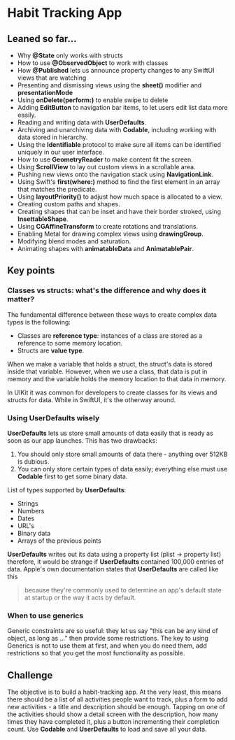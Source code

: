 # Habit Tracking App

## Leaned so far...

- Why **@State** only works with structs
- How to use **@ObservedObject** to work with classes
- How **@Published** lets us announce property changes to any SwiftUI views that are watching
- Presenting and dismissing views using the **sheet()** modifier and **presentationMode**
- Using **onDelete(perform:)** to enable swipe to delete
- Adding **EditButton** to navigation bar items, to let users edit list data more easily.
- Reading and writing data with **UserDefaults**.
- Archiving and unarchiving data with **Codable**, including working with data stored in hierarchy. 
- Using the **Identifiable** protocol to make sure all items can be identified uniquely in our user interface. 
- How to use **GeometryReader** to make content fit the screen.
- Using **ScrollView** to lay out custom views in a scrollable area. 
- Pushing new views onto the navigation stack using **NavigationLink**.
- Using Swift's **first(where:)** method to find the first element in an array that matches the predicate. 
- Using **layoutPriority()** to adjust how much space is allocated to a view.
- Creating custom paths and shapes.
- Creating shapes that can be inset and have their border stroked, using **InsettableShape**.
- Using **CGAffineTransform** to create rotations and translations.
- Enabling Metal for drawing complex views using **drawingGroup**.
- Modifying blend modes and saturation.
- Animating shapes with **animatableData** and **AnimatablePair**.

## Key points

### Classes vs structs: what's the difference and why does it matter?

The fundamental difference between these ways to create complex data types is the following: 

- Classes are **reference type**: instances of a class are stored as a reference to some memory location. 
- Structs are **value type**. 

When we make a variable that holds a struct, the struct's data is stored inside that variable. However, when we use a class, that data is put in memory and the variable holds the memory location to that data in memory. 

In UIKit it was common for developers to create classes for its views and structs for data. While in SwiftUI, it's the otherway around. 

### Using UserDefaults wisely

**UserDefaults** lets us store small amounts of data easily that is ready as soon as our app launches. This has two drawbacks: 

1. You should only store small amounts of data there - anything over 512KB is dubious.
2. You can only store certain types of data easily; everything else must use **Codable** first to get some binary data. 

List of types supported by **UserDefaults**: 

- Strings
- Numbers
- Dates
- URL's
- Binary data 
- Arrays of the previous points

**UserDefaults** writes out its data using a property list (plist -> property list) therefore, it would be strange if **UserDefaults** contained 100,000 entries of data. Apple's own documentation states that **UserDefaults** are called like this 

> because they're commonly used to determine an app's default state at startup or the way it acts by default. 

### When to use generics 

Generic constraints are so useful: they let us say "this can be any kind of object, as long as ..." then provide some restrictions. The key to using Generics is not to use them at first, and when you do need them, add restrictions so that you get the most functionality as possible. 

## Challenge

The objective is to build a habit-tracking app. At the very least, this means there should be a list of all activities people want to track, plus a form to add new activities - a title and description should be enough. Tapping on one of the activities should show a detail screen with the description, how many times they have completed it, plus a button incrementing their completion count. Use **Codable** and **UserDefaults** to load and save all your data. 